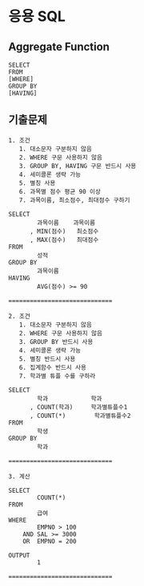 # 응용 SQL

## Aggregate Function

    SELECT
    FROM
    [WHERE]
    GROUP BY
    [HAVING]

## 기출문제

    1. 조건
       1. 대소문자 구분하지 않음
       2. WHERE 구문 사용하지 않음
       3. GROUP BY, HAVING 구문 반드시 사용
       4. 세미콜론 생략 가능
       5. 별칭 사용
       6. 과목별 점수 평균 90 이상
       7. 과목이름, 최소점수, 최대점수 구하기

    SELECT
            과목이름    과목이름
          , MIN(점수)   최소점수
          , MAX(점수)   최대점수
    FROM
            성적
    GROUP BY
            과목이름
    HAVING
            AVG(점수) >= 90

    =============================

    2. 조건
       1. 대소문자 구분하지 않음
       2. WHERE 구문 사용하지 않음
       3. GROUP BY 반드시 사용
       4. 세미콜론 생략 가능
       5. 별칭 반드시 사용
       6. 집계함수 반드시 사용
       7. 학과별 튜플 수를 구하라

    SELECT
            학과            학과
          , COUNT(학과)     학과별튜플수1
          , COUNT(*)        학과별튜플수2
    FROM
            학생
    GROUP BY
            학과

    =============================

    3. 계산

    SELECT
            COUNT(*)
    FROM
            급여
    WHERE
            EMPNO > 100
        AND SAL >= 3000
        OR  EMPNO = 200

    OUTPUT
            1

    =============================
